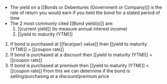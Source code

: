- The yield on a [[Bonds or Debentures (Government or Company)]] is the rate of return you would earn if you held the bond for a stated period of time
- The 2 most commonly cited [[Bond yield(s)]] are:
	1. [[current yield]] (to measure annual interest income)
	2. [[yield to maturity (YTM)]]

1. If bond is purchased at [[face(par) value]] then [[yield to maturity (YTM)]] = [[coupon rate]]
2. If bond is purchased at a discount then [[yield to maturity (YTM)]] > [[coupon rate]]
3. If bond is purchased at premium then [[yield to maturity (YTM)]] < [[coupon rate]]
From this we can determine if the bond is selling/purchasing at a discount/premium price
